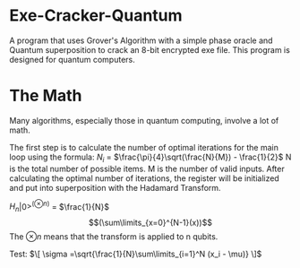 # Exe-Cracker-Quantum
A program that uses Grover's Algorithm with a simple phase oracle and Quantum superposition to crack an 8-bit encrypted exe file. This program is designed for quantum computers.

# The Math
Many algorithms, especially those in quantum computing, involve a lot of math. 

The first step is to calculate the number of optimal iterations for the main loop using the formula:
$N_i$ = $\frac{\pi}{4}\sqrt(\frac{N}{M}) - \frac{1}{2}$
N is the total number of possible items. M is the number of valid inputs.
After calculating the optimal number of iterations, the register will be initialized and put into superposition with the Hadamard Transform.

$H_n$|0$>^(\otimes n)$ = $\frac{1}{N}$ $$(\sum\limits_{x=0}^{N-1}(x))$$
The $\otimes n$ means that the transform is applied to n qubits.

Test:
$\[ \sigma =\sqrt{\frac{1}{N}\sum\limits_{i=1}^N (x_i - \mu)} \]$
